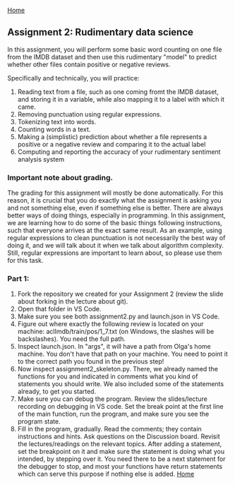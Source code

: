 [Home](../index.md)

## Assignment 2: Rudimentary data science

In this assignment, you will perform some basic word counting on one 
file from the IMDB dataset and then use this rudimentary "model" to predict whether other files contain positive or negative reviews.

Specifically and technically, you will practice:
1. Reading text from a file, such as one coming fromt the IMDB dataset, and storing it in a variable, while also mapping it to a label with which it came.
2. Removing punctuation using regular expressions.
3. Tokenizing text into words.
4. Counting words in a text.
5. Making a (simplistic) prediction about whether a file represents a positive or a negative review and comparing it to the actual label
6. Computing and reporting the accuracy of your rudimentary sentiment analysis system

### Important note about grading.
The grading for this assignment will mostly be done automatically. For this reason, it is crucial that you do exactly what the assignment is asking you and not something else,
even if something else is better. There are always better ways of doing things, especially in programming. In this assignment, we are learning how to do some of the basic things
following instructions, such that everyone arrives at the exact same result. As an example, using regular expressions to clean punctuation is not necessarily the best way of doing it, and we will talk about it when we talk about algorithm complexity. Still, regular expressions are important to learn about, so please use them for this task.

### Part 1: 
1. Fork the repository we created for your Assignment 2 (review the slide about forking in the lecture about git). 
2. Open that folder in VS Code.
3. Make sure you see both assignment2.py and launch.json in VS Code.
4. Figure out where exactly the following review is located on your machine: aclImdb/train/pos/1_7.txt (on Windows, the slashes will be backslashes). You need the full path.
5. Inspect launch.json. In "args", it will have a path from Olga's home machine. You don't have that path on your machine. You need to point it to the correct path you found in the previous step! 
6. Now inspect assignment2_skeleton.py. There, we already named the functions for you and indicated in comments what you kind of statements you should write. We also included some of the statements already, to get you started.
7. Make sure you can debug the program. Review the slides/lecture recording on debugging in VS code. Set the break point at the first line of the main function, run the program, and make sure you see the program state.
8. Fill in the program, gradually. Read the comments; they contain instructions and hints. Ask questions on the Discussion board. Revisit the lectures/readings on the relevant topics. After adding a statement, set the breakpoint on it and make sure the statement is doing what you intended, by stepping over it. You need there to be a next statement for the debugger to stop, and most your functions have return statements which can serve this purpose if nothing else is added.
[Home](../index.md)
